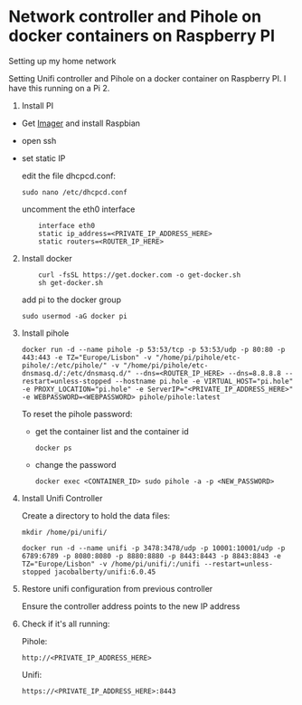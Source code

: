 # Network controller and Pihole on docker containers on Raspberry PI
Setting up my home network

Setting Unifi controller and Pihole on a docker container on Raspberry PI. I have this running on a Pi 2.

1. Install PI

- Get [Imager](https://www.raspberrypi.org/blog/raspberry-pi-imager-imaging-utility/) and install Raspbian
- open ssh
- set static IP

    edit the file dhcpcd.conf:
    ``` 
    sudo nano /etc/dhcpcd.conf
    ``` 
    uncomment the eth0 interface
    ``` 
        interface eth0
        static ip_address=<PRIVATE_IP_ADDRESS_HERE>
        static routers=<ROUTER_IP_HERE>
    ``` 

2. Install docker

    ``` 
        curl -fsSL https://get.docker.com -o get-docker.sh
        sh get-docker.sh
    ``` 

    add pi to the docker group
    ``` 
    sudo usermod -aG docker pi
    ``` 

3. Install pihole

    ``` 
	docker run -d --name pihole -p 53:53/tcp -p 53:53/udp -p 80:80 -p 443:443 -e TZ="Europe/Lisbon" -v "/home/pi/pihole/etc-pihole/:/etc/pihole/" -v "/home/pi/pihole/etc-dnsmasq.d/:/etc/dnsmasq.d/" --dns=<ROUTER_IP_HERE> --dns=8.8.8.8 --restart=unless-stopped --hostname pi.hole -e VIRTUAL_HOST="pi.hole" -e PROXY_LOCATION="pi.hole" -e ServerIP="<PRIVATE_IP_ADDRESS_HERE>" -e WEBPASSWORD=<WEBPASSWORD> pihole/pihole:latest
    ``` 

    To reset the pihole password:
    -  get the container list and the container id
        ``` 
        docker ps
        ``` 
    - change the password
        ``` 
 	    docker exec <CONTAINER_ID> sudo pihole -a -p <NEW_PASSWORD>
        ``` 
 
 4. Install Unifi Controller

    Create a directory to hold the data files:
    ``` 
    mkdir /home/pi/unifi/
    ``` 
    ``` 
	docker run -d --name unifi -p 3478:3478/udp -p 10001:10001/udp -p 6789:6789 -p 8080:8080 -p 8880:8880 -p 8443:8443 -p 8843:8843 -e TZ="Europe/Lisbon" -v /home/pi/unifi/:/unifi --restart=unless-stopped jacobalberty/unifi:6.0.45
    ``` 

5. Restore unifi configuration from previous controller

    Ensure the controller address points to the new IP address

6. Check if it's all running:

    Pihole:
    ``` 
    http://<PRIVATE_IP_ADDRESS_HERE>
    ``` 

    Unifi:
    ``` 
    https://<PRIVATE_IP_ADDRESS_HERE>:8443
    ``` 
